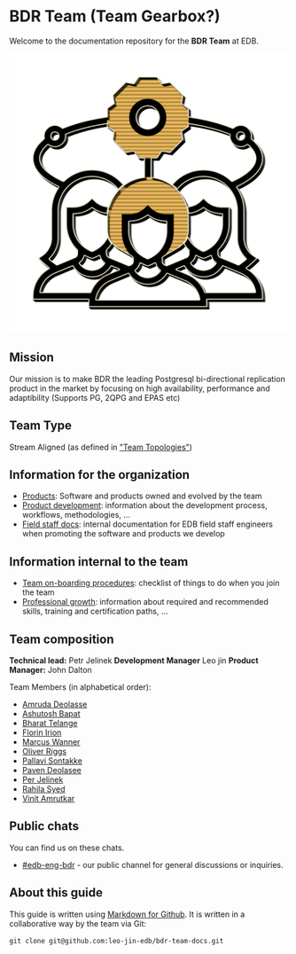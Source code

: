 # BDR Team (Team Gearbox?)
Welcome to the documentation repository for the **BDR Team** at EDB.

![](logo.png)

## Mission

Our mission is to make BDR the leading Postgresql bi-directional replication product in the market by focusing on high availability, performance and adaptibility (Supports PG, 2QPG and EPAS etc)


## Team Type

Stream Aligned (as defined in ["Team Topologies"](https://www.atlassian.com/devops/frameworks/team-topologies))

## Information for the organization

- [Products](md/products.md): Software and products owned and evolved by the team
- [Product development](md/product_development.md): information about the development process, workflows, methodologies, ...
- [Field staff docs](field_staff_docs/README.md): internal documentation for EDB field staff engineers when promoting the software and products we develop

## Information internal to the team

- [Team on-boarding procedures](md/team_onboarding.md): checklist of things to do when you join the team
- [Professional growth](md/professional_growth.md): information about required and recommended skills, training and certification paths, ...

## Team composition

**Technical lead:** Petr Jelinek
**Development Manager** Leo jin
**Product Manager:** John Dalton

Team Members (in alphabetical order):

* [Amruda Deolasse](mailto:amruta.deolasee@enterprisedb.com)
* [Ashutosh Bapat](mailto:ashutosh.bapat@enterprisedb.com)
* [Bharat Telange](mailto:bharat.telange@enterprisedb.com)
* [Florin Irion](mailto:florin.irion@enterprisedb.com)
* [Marcus Wanner](mailto:markus.wanner@enterprisedb.com)
* [Oliver Riggs](mailto:oliver.riggs@enterprisedb.com)
* [Pallavi Sontakke](pallavi.sontakke@enterprisedb.com)
* [Paven Deolasee](mailto:pavan.deolasee@enterprisedb.com)
* [Per Jelinek](mailto:petr.jelinek@enterprisedb.com)
* [Rahila Syed](mailto:rahila.syed@enterprisedb.com)
* [Vinit Amrutkar](mailto:vinit.amrutkar@enterprisedb.com)

## Public chats

You can find us on these chats.

- [#edb-eng-bdr](https://edb.slack.com/archives/C01HQ599LR3) - our public channel for general discussions or inquiries.

## About this guide

This guide is written using [Markdown for Github](https://docs.github.com/en/github/writing-on-github/basic-writing-and-formatting-syntax).
It is written in a collaborative way by the team via Git:

``` 
git clone git@github.com:leo-jin-edb/bdr-team-docs.git
```
